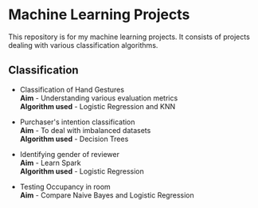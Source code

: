 # Machine Learning Projects
This repository is for my machine learning projects. It consists of projects dealing with various
classification algorithms. 


## Classification 
- Classification of Hand Gestures <br>
**Aim** - Understanding various evaluation metrics <br>
**Algorithm used** - Logistic Regression and KNN <br>

- Purchaser's intention classification<br>
**Aim**  - To deal with imbalanced datasets<br>
**Algorithm used** - Decision Trees<br>

- Identifying gender of reviewer<br>
**Aim**  - Learn Spark<br>
**Algorithm used** - Logistic Regression<br>

- Testing Occupancy in room<br>
**Aim**  - Compare Naive Bayes and Logistic Regression


